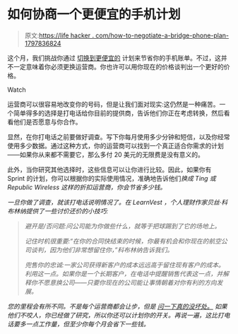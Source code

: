 # 如何协商一个更便宜的手机计划

> 原文:[https://life hacker . com/how-to-negotiate-a-bridge-phone-plan-1797836824](https://lifehacker.com/how-to-negotiate-a-cheaper-cell-phone-plan-1797836824)

这个月，我们挑战你通过 [切换到更便宜的](https://lifehacker.com/august-s-money-challenge-find-a-cheaper-phone-plan-1797416233) 计划来节省你的手机账单。不过，这并不一定意味着你必须更换运营商。你也许可以用你现在的价格谈判出一个更好的价格。

Watch

运营商可以很容易地改变你的号码，但是让我们面对现实:这仍然是一种痛苦。一个简单得多的选择是打电话给你目前的提供商，告诉他们你正在考虑转换，然后看看他们是否愿意与你合作。

显然，在你打电话之前要做好调查。写下你每月使用多少分钟和短信，以及你经常使用多少数据。通过这种方式，你的运营商可以找到一个真正适合你需求的计划——如果你从来都不需要它，那么多付 20 美元的无限费是没有意义的。

此外，当你研究其他选择时，这些信息可以让你进行比较。因此，如果你有 Sprint 的计划，你可以根据你的实际使用情况，准确地告诉他们*换成 Ting 或 Republic Wireless 这样的折扣运营商，你会节省多少钱。*

*一旦你做了调查，就该打电话说明情况了。在 LearnVest ，个人理财作家贝丝·科布林纳提供了一些讨价还价的小技巧:*

> *避开是/否问题:问公司能为你做些什么，就等于把球踢到了它的场地上。*
> 
> *记住时机很重要:“在你的合同快结束的时候，你最有机会和你现在的航空公司谈判，因为他们非常想留住你，”科布林纳告诉我们。*
> 
> *兜售你的忠诚:一家公司获得新客户的成本远远高于留住现有客户的成本。利用这一点。如果你是一个长期客户，在电话中提醒销售代表这一点，并解释你不愿意换公司——只要你现在的公司能让事情朝着对你有利的方向发展。*

*您的里程会有所不同。不是每个运营商都会让步，但是 [问一下真的没坏处。](http://twocents.lifehacker.com/the-best-ways-to-convince-seven-different-internet-and-1758128678#_ga=2.42057831.370919872.1502744365-1600828938.1502744365) 如果他们不咬人，你已经做了研究，所以你还可以计划你的开关。再说一遍，这比打电话要多一点工作量，但至少你每个月会省下一些钱。*